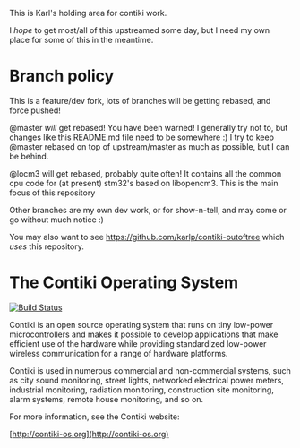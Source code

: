 This is Karl's holding area for contiki work.

I _hope_ to get most/all of this upstreamed some day, but I need my own
place for some of this in the meantime.

Branch policy
=============
This is a feature/dev fork, lots of branches will be getting rebased, and
force pushed!

@master _will_ get rebased!  You have been warned!  I generally try not to,
but changes like this README.md file need to be somewhere :)  I try to keep
@master rebased on top of upstream/master as much as possible, but I can be
behind.

@locm3 will get rebased, probably quite often!  It contains all the common
cpu code for (at present) stm32's based on libopencm3.  This is the main focus
of this repository

Other branches are my own dev work, or for show-n-tell, and may come or go
without much notice :)

You may also want to see https://github.com/karlp/contiki-outoftree which
_uses_ this repository.

The Contiki Operating System
============================

[![Build Status](https://secure.travis-ci.org/contiki-os/contiki.png)](http://travis-ci.org/contiki-os/contiki)

Contiki is an open source operating system that runs on tiny low-power
microcontrollers and makes it possible to develop applications that
make efficient use of the hardware while providing standardized
low-power wireless communication for a range of hardware platforms.

Contiki is used in numerous commercial and non-commercial systems,
such as city sound monitoring, street lights, networked electrical
power meters, industrial monitoring, radiation monitoring,
construction site monitoring, alarm systems, remote house monitoring,
and so on.

For more information, see the Contiki website:

[http://contiki-os.org](http://contiki-os.org)
